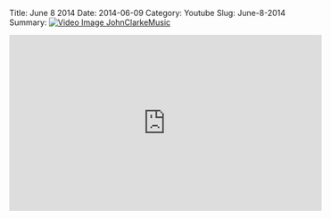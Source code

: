 Title: June 8 2014
Date: 2014-06-09
Category: Youtube
Slug: June-8-2014
Summary: <a href="/June-8-2014.html"><img src="https://i.ytimg.com/vi/ZLTpE_V8ZYc/hqdefault.jpg" alt="Video Image JohnClarkeMusic"></a>

<iframe width="560" height="315" src="https://www.youtube.com/embed/ZLTpE_V8ZYc" title="YouTube video player" frameborder="0" allow="accelerometer; autoplay; clipboard-write; encrypted-media; gyroscope; picture-in-picture" allowfullscreen></iframe>


